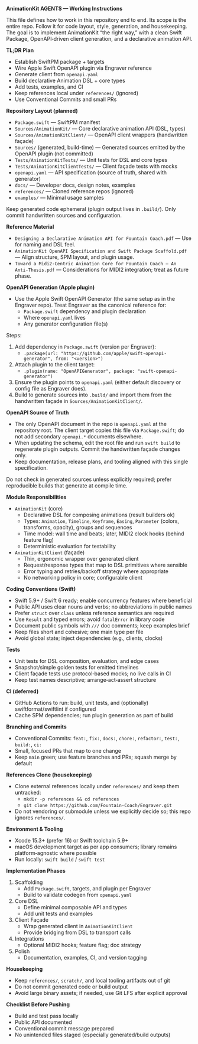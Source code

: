 **AnimationKit AGENTS — Working Instructions**

This file defines how to work in this repository end to end. Its scope is the entire repo. Follow it for code layout, style, generation, and housekeeping. The goal is to implement AnimationKit “the right way,” with a clean Swift Package, OpenAPI‑driven client generation, and a declarative animation API.

**TL;DR Plan**
- Establish SwiftPM package + targets
- Wire Apple Swift OpenAPI plugin via Engraver reference
- Generate client from `openapi.yaml`
- Build declarative Animation DSL + core types
- Add tests, examples, and CI
- Keep references local under `references/` (ignored)
- Use Conventional Commits and small PRs

**Repository Layout (planned)**
- `Package.swift` — SwiftPM manifest
- `Sources/AnimationKit/` — Core declarative animation API (DSL, types)
- `Sources/AnimationKitClient/` — OpenAPI client wrappers (handwritten façade)
- `Sources/` (generated, build-time) — Generated sources emitted by the OpenAPI plugin (not committed)
- `Tests/AnimationKitTests/` — Unit tests for DSL and core types
- `Tests/AnimationKitClientTests/` — Client façade tests with mocks
- `openapi.yaml` — API specification (source of truth, shared with generator)
- `docs/` — Developer docs, design notes, examples
- `references/` — Cloned reference repos (ignored)
- `examples/` — Minimal usage samples

Keep generated code ephemeral (plugin output lives in `.build/`). Only commit handwritten sources and configuration.

**Reference Material**
- `Designing a Declarative Animation API for Fountain Coach.pdf` — Use for naming and DSL feel.
- `AnimationKit OpenAPI Specification and Swift Package Scaffold.pdf` — Align structure, SPM layout, and plugin usage.
- `Toward a Midi2‑Centric Animation Core for Fountain Coach – An Anti‑Thesis.pdf` — Considerations for MIDI2 integration; treat as future phase.

**OpenAPI Generation (Apple plugin)**
- Use the Apple Swift OpenAPI Generator (the same setup as in the Engraver repo). Treat Engraver as the canonical reference for:
  - `Package.swift` dependency and plugin declaration
  - Where `openapi.yaml` lives
  - Any generator configuration file(s)

Steps:
1) Add dependency in `Package.swift` (version per Engraver):
   - `.package(url: "https://github.com/apple/swift-openapi-generator", from: "<version>")`
2) Attach plugin to the client target:
   - `.plugin(name: "OpenAPIGenerator", package: "swift-openapi-generator")`
3) Ensure the plugin points to `openapi.yaml` (either default discovery or config file as Engraver does).
4) Build to generate sources into `.build/` and import them from the handwritten façade in `Sources/AnimationKitClient/`.

**OpenAPI Source of Truth**
- The only OpenAPI document in the repo is `openapi.yaml` at the repository root. The client target copies this file via `Package.swift`; do not add secondary `openapi.*` documents elsewhere.
- When updating the schema, edit the root file and run `swift build` to regenerate plugin outputs. Commit the handwritten façade changes only.
- Keep documentation, release plans, and tooling aligned with this single specification.

Do not check in generated sources unless explicitly required; prefer reproducible builds that generate at compile time.

**Module Responsibilities**
- `AnimationKit` (core)
  - Declarative DSL for composing animations (result builders ok)
  - Types: `Animation`, `Timeline`, `Keyframe`, `Easing`, `Parameter` (colors, transforms, opacity), groups and sequences
  - Time model: wall time and beats; later, MIDI2 clock hooks (behind feature flag)
  - Deterministic evaluation for testability
- `AnimationKitClient` (façade)
  - Thin, ergonomic wrapper over generated client
  - Request/response types that map to DSL primitives where sensible
  - Error typing and retries/backoff strategy where appropriate
  - No networking policy in core; configurable client

**Coding Conventions (Swift)**
- Swift 5.9+ / Swift 6 ready; enable concurrency features where beneficial
- Public API uses clear nouns and verbs; no abbreviations in public names
- Prefer `struct` over `class` unless reference semantics are required
- Use `Result` and typed errors; avoid `fatalError` in library code
- Document public symbols with `///` doc comments; keep examples brief
- Keep files short and cohesive; one main type per file
- Avoid global state; inject dependencies (e.g., clients, clocks)

**Tests**
- Unit tests for DSL composition, evaluation, and edge cases
- Snapshot/simple golden tests for emitted timelines
- Client façade tests use protocol‑based mocks; no live calls in CI
- Keep test names descriptive; arrange‑act‑assert structure

**CI (deferred)**
- GitHub Actions to run: build, unit tests, and (optionally) swiftformat/swiftlint if configured
- Cache SPM dependencies; run plugin generation as part of build

**Branching and Commits**
- Conventional Commits: `feat:`, `fix:`, `docs:`, `chore:`, `refactor:`, `test:`, `build:`, `ci:`
- Small, focused PRs that map to one change
- Keep `main` green; use feature branches and PRs; squash merge by default

**References Clone (housekeeping)**
- Clone external references locally under `references/` and keep them untracked:
  - `mkdir -p references && cd references`
  - `git clone https://github.com/Fountain-Coach/Engraver.git`
- Do not vendoring or submodule unless we explicitly decide so; this repo ignores `references/`.

**Environment & Tooling**
- Xcode 15.3+ (prefer 16) or Swift toolchain 5.9+
- macOS development target as per app consumers; library remains platform‑agnostic where possible
- Run locally: `swift build` / `swift test`

**Implementation Phases**
1) Scaffolding
   - Add `Package.swift`, targets, and plugin per Engraver
   - Build to validate codegen from `openapi.yaml`
2) Core DSL
   - Define minimal composable API and types
   - Add unit tests and examples
3) Client Façade
   - Wrap generated client in `AnimationKitClient`
   - Provide bridging from DSL to transport calls
4) Integrations
   - Optional MIDI2 hooks; feature flag; doc strategy
5) Polish
   - Documentation, examples, CI, and version tagging

**Housekeeping**
- Keep `references/`, `scratch/`, and local tooling artifacts out of git
- Do not commit generated code or build output
- Avoid large binary assets; if needed, use Git LFS after explicit approval

**Checklist Before Pushing**
- Build and test pass locally
- Public API documented
- Conventional commit message prepared
- No unintended files staged (especially generated/build outputs)

